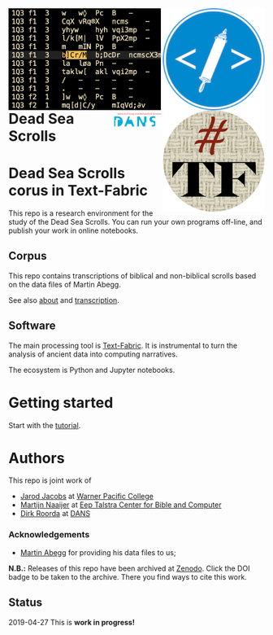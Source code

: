 <div>
<img src="docs/images/dss-logo.png" align="left" width="300"/>
<img src="docs/images/etcbc.png" align="right" width="200"/>
<img src="docs/images/tf.png" align="right" width="200"/>
<img src="docs/images/dans.png" align="right" width="100"/>
</div>

# Dead Sea Scrolls


# Dead Sea Scrolls corus in Text-Fabric

This repo is a research environment for the study of the Dead Sea Scrolls.
You can run your own programs off-line, and publish your work in online notebooks.

Corpus
------

This repo contains transcriptions of biblical and
non-biblical scrolls based on the data files of
Martin Abegg.

See also
[about](docs/about.md)
and
[transcription](docs/transcription.md).

Software
--------

The main processing tool is [Text-Fabric](https://github.com/annotation/text-fabric/).
It is instrumental to
turn the analysis of ancient data into computing narratives.

The ecosystem is Python and Jupyter notebooks.

Getting started
===============

Start with the
[tutorial](https://nbviewer.jupyter.org/github/annotation/tutorials/blob/master/dss/start.ipynb).

Authors
=======

This repo is joint work of

*   [Jarod Jacobs](https://warnerpacific.academia.edu/JarodJacobs)
    at 
    [Warner Pacific College](http://www.warnerpacific.edu)
*   [Martijn Naaijer](https://vu-nl.academia.edu/MartijnNaaijer)
    at 
    [Eep Talstra Center for Bible and Computer](http://etcbc.nl)
*   [Dirk Roorda](https://www.linkedin.com/in/dirkroorda/) at
    [DANS](https://www.dans.knaw.nl)

### Acknowledgements

* [Martin Abegg](https://en.wikipedia.org/wiki/Martin_Abegg)
  for providing his data files to us;

**N.B.:** Releases of this repo have been archived at [Zenodo](https://zenodo.org).
Click the DOI badge to be taken to the archive. There you find ways to cite this work.

Status
------

2019-04-27 This is **work in progress!**

